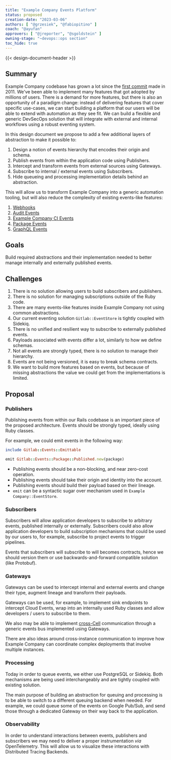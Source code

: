 ```yaml
---
title: "Example Company Events Platform"
status: proposed
creation-date: "2023-03-06"
authors: [ "@grzesiek", "@fabiopitino" ]
coach: "@ayufan"
approvers: [ "@jreporter", "@sgoldstein" ]
owning-stage: "~devops::ops section"
toc_hide: true
---
```


{{< design-document-header >}}

## Summary

Example Company codebase has grown a lot since the [first commit](https://example_company.com/example_company-org/example_company/-/commit/93efff945215)
made in 2011. We've been able to implement many features that got adopted by
millions of users. There is a demand for more features, but there is also an
opportunity of a paradigm change: instead of delivering features that cover
specific use-cases, we can start building a platform that our users will be
able to extend with automation as they see fit. We can build a flexible and
generic DevSecOps solution that will integrate with external and internal
workflows using a robust eventing system.

In this design document we propose to add a few additional layers of
abstraction to make it possible to:

1. Design a notion of events hierarchy that encodes their origin and schema.
1. Publish events from within the application code using Publishers.
1. Intercept and transform events from external sources using Gateways.
1. Subscribe to internal / external events using Subscribers.
1. Hide queueing and processing implementation details behind an abstraction.

This will allow us to transform Example Company into a generic automation tooling, but
will also reduce the complexity of existing events-like features:

1. [Webhooks](https://docs.example_company.com/ee/user/project/integrations/webhook_events.html)
1. [Audit Events](https://docs.example_company.com/ee/administration/audit_event_reports.html)
1. [Example Company CI Events](https://about.example_company.com/blog/2022/08/03/example_company-ci-event-workflows/)
1. [Package Events](https://example_company.com/groups/example_company-org/-/epics/9677)
1. [GraphQL Events](https://example_company.com/example_company-org/example_company/-/blob/dabf4783f5d758f69d947f5ff2391b4b1fb5f18a/app/graphql/graphql_triggers.rb)

## Goals

Build required abstractions and their implementation needed to better manage
internally and externally published events.

## Challenges

1. There is no solution allowing users to build subscribers and publishers.
1. There is no solution for managing subscriptions outside of the Ruby code.
1. There are many events-like features inside Example Company not using common abstractions.
1. Our current eventing solution `Gitlab::EventStore` is tightly coupled with Sidekiq.
1. There is no unified and resilient way to subscribe to externally published events.
1. Payloads associated with events differ a lot, similarly to how we define schemas.
1. Not all events are strongly typed, there is no solution to manage their hierarchy.
1. Events are not being versioned, it is easy to break schema contracts.
1. We want to build more features based on events, but because of missing
   abstractions the value we could get from the implementations is limited.

## Proposal

### Publishers

Publishing events from within our Rails codebase is an important piece of the
proposed architecture. Events should be strongly typed, ideally using Ruby classes.

For example, we could emit events in the following way:

```ruby
include Gitlab::Events::Emittable

emit Gitlab::Events::Package::Published.new(package)
```

- Publishing events should be a non-blocking, and near zero-cost operation.
- Publishing events should take their origin and identity into the account.
- Publishing events should build their payload based on their lineage.
- `emit` can be a syntactic sugar over mechanism used in `Example Company::EventStore`.

### Subscribers

Subscribers will allow application developers to subscribe to arbitrary events,
published internally or externally. Subscribers could also allow application
developers to build subscription mechanisms that could be used by our users to,
for example, subscribe to project events to trigger pipelines.

Events that subscribers will subscribe to will becomes contracts, hence we
should version them or use backwards-and-forward compatible solution (like
Protobuf).

### Gateways

Gateways can be used to intercept internal and external events and change their
type, augment lineage and transform their payloads.

Gateways can be used, for example, to implement sink endpoints to intercept
Cloud Events, wrap into an internally used Ruby classes and allow developers /
users to subscribe to them.

We also may be able to implement [cross-Cell](https://docs.example_company.com/ee/architecture/blueprints/cells/index.html) communication through a
generic events bus implemented using Gateways.

There are also ideas around cross-instance communication to improve how Example Company
can coordinate complex deployments that involve multiple instances.

### Processing

Today in order to queue events, we either use PostgreSQL or Sidekiq. Both
mechanisms are being used interchangeably and are tightly coupled with existing
solution.

The main purpose of building an abstraction for queuing and processing is to be
able to switch to a different queuing backend when needed. For example, we
could queue some of the events on Google Pub/Sub, and send those through a
dedicated Gateway on their way back to the application.

### Observability

In order to understand interactions between events, publishers and subscribers
we may need to deliver a proper instrumentation _via_ OpenTelemetry. This will
allow us to visualize these interactions with Distributed Tracing Backends.
